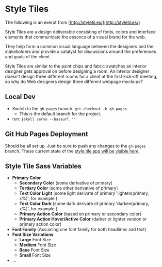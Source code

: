 Style Tiles
===========

The following is an exerpt from [http://styletil.es/](http://styletil.es/)

Style Tiles are a design deliverable consisting of fonts, colors and interface elements that communicate the essence of a visual brand for the web.

They help form a common visual language between the designers and the stakeholders and provide a catalyst for discussions around the preferences and goals of the client.

Style Tiles are similar to the paint chips and fabric swatches an interior designer gets approval on before designing a room. An interior designer doesn't design three different rooms for a client at the first kick-off meeting, so why do Web designers design three different webpage mockups?

## Local Dev

- Switch to the `gh-pages` branch. `git checkout -b gh-pages`
  - This is the default branch for the project.
- run: `jekyll serve --baseurl ''`

## Git Hub Pages Deployment

Should be all set up. Just be sure to push any changes to the `gh-pages` branch. These current state of the [style tile app will be visible here](http://sportstech.github.io/style-tiles/).

## Style Tile Sass Variables

- **Primary Color**
  - **Secondary Color** (some derivative of primary)
  - **Tertiary Color** (some other derivative of primary)
  - **Text Color Light** (some light derivate of primary 'lighten(primary, x%)', for example )
  - **Text Color Dark** (some dark derivate of primary 'darken(primary, x%)', for example )
  - **Primary Action Color** (based on primary or secondary color)
  - **Primary Action Hover/Active Color** (darker or lighter version or primary action color)
- **Font Family** (Assuming one font family for both headlines and text)
- **Font Size Variations**
  - **Large** Font Size
  - **Medium** Font Size
  - **Base** Font Size
  - **Small** Font Size
- ...